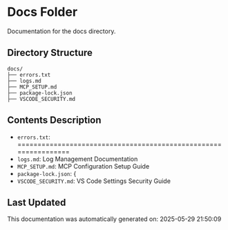 <!-- filepath: /home/michaelnewham/Projects/create_python_project/docs/aboutthisfolder.md -->
# Docs Folder

Documentation for the docs directory.

## Directory Structure

```
docs/
├── errors.txt
├── logs.md
├── MCP_SETUP.md
├── package-lock.json
├── VSCODE_SECURITY.md
```

## Contents Description

- `errors.txt`: ================================================================
- `logs.md`: Log Management Documentation
- `MCP_SETUP.md`: MCP Configuration Setup Guide
- `package-lock.json`: {
- `VSCODE_SECURITY.md`: VS Code Settings Security Guide

## Last Updated

This documentation was automatically generated on: 2025-05-29 21:50:09

